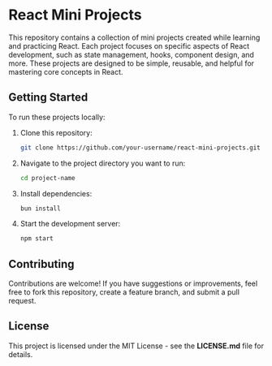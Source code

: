 # React Mini Projects

This repository contains a collection of mini projects created while learning and practicing React. Each project focuses on specific aspects of React development, such as state management, hooks, component design, and more. These projects are designed to be simple, reusable, and helpful for mastering core concepts in React.

## Getting Started

To run these projects locally:
1. Clone this repository:
   ```bash
   git clone https://github.com/your-username/react-mini-projects.git
   ```

2. Navigate to the project directory you want to run:
   ```bash
   cd project-name
   ```
3. Install dependencies:
   ```bash
   bun install
   ```
4. Start the development server:
   ```bash
   npm start
   ```

## Contributing

Contributions are welcome! If you have suggestions or improvements, feel free to fork this repository, create a feature branch, and submit a pull request.

## License

This project is licensed under the MIT License - see the **LICENSE.md** file for details.
